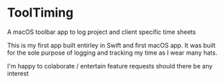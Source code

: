 # ToolTiming
A macOS toolbar app to log project and client specific time sheets

This is my first app built entirley in Swift and first macOS app. It was built for the sole purpose of logging and tracking my time as I wear many hats. 

I'm happy to colaborate / entertain feature requests should there be any interest
